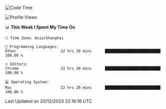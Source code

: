 <!--START_SECTION:waka-->
![Code Time](http://img.shields.io/badge/Code%20Time-1%2C698%20hrs%2053%20mins-blue)

![Profile Views](http://img.shields.io/badge/Profile%20Views-1-blue)

📊 **This Week I Spent My Time On** 

```text
🕑︎ Time Zone: Asia/Shanghai

💬 Programming Languages: 
Other                    22 hrs 20 mins      █████████████████████████   100.00 % 

🔥 Editors: 
Chrome                   22 hrs 20 mins      █████████████████████████   100.00 % 

💻 Operating System: 
Mac                      22 hrs 20 mins      █████████████████████████   100.00 % 
```


 Last Updated on 20/12/2023 22:16:16 UTC
<!--END_SECTION:waka-->